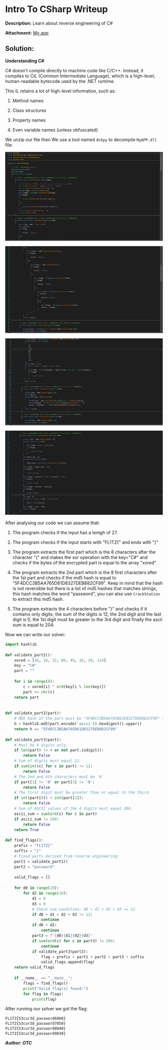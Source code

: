 # Intro To CSharp Writeup
**Description:**
Learn about reverse engineering of C#

**Attachment:**
[My app](../Files/MyApp.zip)

## Solution:
**Understanding C#**

C# doesn’t compile directly to machine code like C/C++. Instead, it compiles to CIL (Common Intermediate Language), which is a high-level, human-readable bytecode used by the .NET runtime.

This IL retains a lot of high-level information, such as:

1. Method names

2. Class structures

3. Property names

4. Even variable names (unless obfuscated)

We unzip our file then We use a tool named `dnSpy` to decompile `MyAPP.dll` file:

![dnspy1](../Ressources/dnspy1.png)

![dnspy2](../Ressources/dnspy2.png)

![dnspy3](../Ressources/dnspy3.png)

![dnspy4](../Ressources/dnspy4.png)

After analysing our code we can assume that:

1. The program checks if the input has a lentgh of 27.

2. The program checks if the input starts with "FL1TZ{" and ends with "}"

3. The program extracts the first part which is the 8 characters after the character "{" and makes the xor operation with the key="C#" and checks if the bytes of the encrypted part is equal to the array "xored"

4. The program extracts the 2nd part which is the 8 first characters after the 1st part and checks if the md5 hash is equal to "5F4DCC3B5AA765D61D8327DEB882CF99". Keep in mind that the hash is not reversible but there is a list of md5 hashes that matches strings, this hash matches the word "password", you can also use `CrackStation` to extract this md5 hash.

5. The program extracts the 4 characters before "}" and checks if it contains only digits, the sum of the digits is 12, the 2nd digit and the last digit is 0, the 1st digit must be greater to the 3rd digit and finally the ascii sum is equal to 204.

Now we can write our solver:
```py
import hashlib

def validate_part1():
    xored = [16, 16, 32, 86, 49, 16, 39, 124]
    key = "C#"
    part = ""

    for i in range(8):
        c = xored[i] ^ ord(key[i % len(key)])
        part += chr(c)
    return part


def validate_part2(part):
    # MD5 hash of the part must be "5F4DCC3B5AA765D61D8327DEB882CF99" (uppercase)
    h = hashlib.md5(part.encode('ascii')).hexdigest().upper()
    return h == "5F4DCC3B5AA765D61D8327DEB882CF99"

def validate_part3(part):
    # Must be 4 digits only.
    if len(part) != 4 or not part.isdigit():
        return False
    # Sum of digits must equal 12.
    if sum(int(c) for c in part) != 12:
        return False
    # The 2nd and 4th characters must be '0'
    if part[1] != '0' or part[3] != '0':
        return False
    # The first digit must be greater than or equal to the third.
    if int(part[0]) < int(part[2]):
        return False
    # Sum of ASCII values of the 4 digits must equal 204.
    ascii_sum = sum(ord(c) for c in part)
    if ascii_sum != 204:
        return False
    return True

def find_flags():
    prefix = "FL1TZ{"
    suffix = "}"
    # Fixed parts derived from reverse engineering:
    part1 = validate_part1()
    part2 = "password"
    
    valid_flags = []
    
    for d0 in range(10):
        for d2 in range(10):
            d1 = 0
            d3 = 0
            # Check sum condition: d0 + d1 + d2 + d3 == 12
            if d0 + d1 + d2 + d3 != 12:
                continue
            if d0 < d2:
                continue
            part3 = f"{d0}{d1}{d2}{d3}"
            if sum(ord(c) for c in part3) != 204:
                continue
            if validate_part3(part3):
                flag = prefix + part1 + part2 + part3 + suffix
                valid_flags.append(flag)
    return valid_flags

    if __name__ == "__main__":
        flags = find_flags()
        print("Valid flag(s) found:")
        for flag in flags:
            print(flag)
```
After running our solver we got the flag:

    FL1TZ{S3cur3d_password6060}
    FL1TZ{S3cur3d_password7050}
    FL1TZ{S3cur3d_password8040}
    FL1TZ{S3cur3d_password9030}

***Author: OTC***